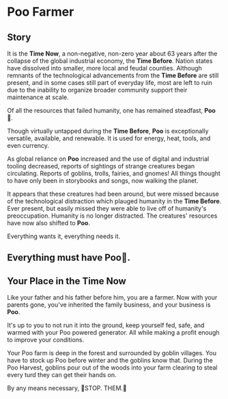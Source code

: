 # Poo Farmer

## Story

It is the **Time Now**, a non-negative, non-zero year about 63 years after the collapse of the global industrial economy, the **Time Before**. Nation states have dissolved into smaller, more local and feudal counties. Although remnants of the technological advancements from the **Time Before** are still present, and in some cases still part of everyday life, most are left to ruin due to the inability to organize broader community support their maintenance at scale.

Of all the resources that failed humanity, one has remained steadfast, **Poo** 💩.

Though virtually untapped during the **Time Before**, **Poo** is exceptionally versatile, available, and renewable. It is used for energy, heat, tools, and even currency. 

As global reliance on **Poo** increased and the use of digital and industrial tooling decreased, reports of sightings of strange creatures began circulating. Reports of goblins, trolls, fairies, and gnomes! All things thought to have only been in storybooks and songs, now walking the planet.

It appears that these creatures had been around, but were missed because of the technological distraction which plauged humanity in the **Time Before**. Ever present, but easily missed they were able to live off of humanity's preoccupation. Humanity is no longer distracted. The creatures' resources have now also shifted to **Poo**.

Everything wants it, everything needs it. 

Everything must have **Poo**💩.
---

## Your Place in the **Time Now**

Like your father and his father before him, you are a farmer. Now with your parents gone, you've inherited the family business, and your business is **Poo**.

It's up to you to not run it into the ground, keep yourself fed, safe, and warmed with your Poo powered generator. All while making a profit enough to improve your conditions.

Your Poo farm is deep in the forest and surrounded by goblin villages. You have to stock up Poo before winter and the goblins know that. During the Poo Harvest, goblins pour out of the woods into your farm clearing to steal every turd they can get their hands on.

By any means necessary, 🛑STOP. THEM.🛑
